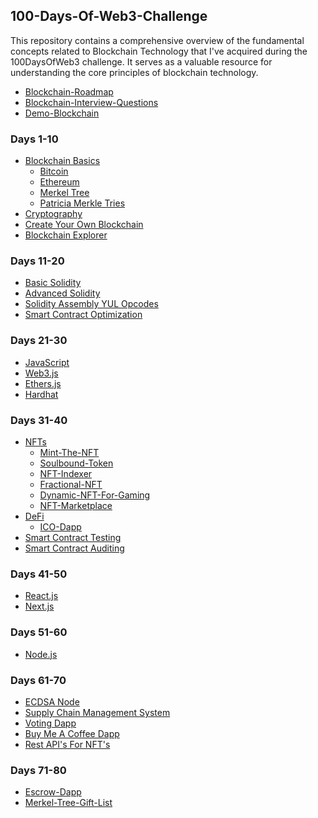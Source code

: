 ## 100-Days-Of-Web3-Challenge
This repository contains a comprehensive overview of the fundamental concepts related to Blockchain Technology that I've acquired during the 100DaysOfWeb3 challenge. It serves as a valuable resource for understanding the core principles of blockchain technology.

- [Blockchain-Roadmap](https://docs.google.com/document/d/1VRturzMybh4hX9ZUTEHZqo7Dmc90vfhh4ywbB_NIepk/edit)
- [Blockchain-Interview-Questions](https://docs.google.com/spreadsheets/d/1qDP5xnOt2B65tzlZnrQHfH3XS_5PmvrPNaP-tcxwUtY/edit#gid=0)
- [Demo-Blockchain](https://demoblockchain.org/blockchain)    

### Days 1-10
- [Blockchain Basics]()
    - [Bitcoin](https://github.com/jitendragangwar123/Ethereum-Developer-Bootcamp-Alchemy-University/tree/main/Week-2/Keeping-Track-Of-Blockchain-User-State)
    - [Ethereum](https://github.com/jitendragangwar123/Ethereum-Developer-Bootcamp-Alchemy-University/tree/main/Week-3)
    - [Merkel Tree](https://github.com/jitendragangwar123/Ethereum-Developer-Bootcamp-Alchemy-University/tree/main/Week-2/Tree-Data-Structure/Merkel-Tree)
    - [Patricia Merkle Tries](https://github.com/jitendragangwar123/Ethereum-Developer-Bootcamp-Alchemy-University/tree/main/Week-2/Blockchain_Data_Storage)
- [Cryptography](https://github.com/jitendragangwar123/Cryptography)
- [Create Your Own Blockchain]()
- [Blockchain Explorer](https://github.com/jitendragangwar123/Ethereum-Block-Explorer)

### Days 11-20
- [Basic Solidity](https://github.com/jitendragangwar123/Learn-Solidity-With-Examples)
- [Advanced Solidity](https://github.com/jitendragangwar123/Ekolance-Solidity-Cohort-2)
- [Solidity Assembly YUL Opcodes](https://github.com/jitendragangwar123/Solidity-Assembly-YUL-Opcodes)
- [Smart Contract Optimization]()

### Days 21-30
- [JavaScript](https://github.com/jitendragangwar123/Full-Stack-Blockchain-Development-Roadmap/tree/main/JavaScript)
- [Web3.js](https://github.com/jitendragangwar123/Full-Stack-Blockchain-Development-Roadmap/tree/main/Web3.js)
- [Ethers.js](https://github.com/jitendragangwar123/Full-Stack-Blockchain-Development-Roadmap/tree/main/Ethers.js)
- [Hardhat](https://github.com/jitendragangwar123/Full-Stack-Blockchain-Development-Roadmap/tree/main/HardhatTutorial)

### Days 31-40
- [NFTs]()
    - [Mint-The-NFT](https://github.com/jitendragangwar123/Mint-The-NFT) 
    - [Soulbound-Token](https://github.com/jitendragangwar123/Soulbound-Token)
    - [NFT-Indexer](https://github.com/jitendragangwar123/NFT-Indexer)
    - [Fractional-NFT](https://github.com/jitendragangwar123/Fractional-NFT-UseCase-For-Real-Estate)
    - [Dynamic-NFT-For-Gaming](https://github.com/jitendragangwar123/Dynamic-NFT-For-Gaming)
    - [NFT-Marketplace](https://github.com/jitendragangwar123/KryptoBirdz-NFT-Marketplace)
- [DeFi]()
    - [ICO-Dapp](https://github.com/jitendragangwar123/Crowd-Sale-ICO-Dapp)
- [Smart Contract Testing]()
- [Smart Contract Auditing]()

### Days 41-50 
- [React.js](https://github.com/jitendragangwar123/ReactJs-Tutorial)
- [Next.js]()

### Days 51-60
- [Node.js](https://github.com/jitendragangwar123/Udemy-NodeJs-Course)

### Days 61-70
- [ECDSA Node](https://github.com/jitendragangwar123/ECDSA-Node)
- [Supply Chain Management System](https://github.com/jitendragangwar123/Supply-Chain-Management-System)
- [Voting Dapp](https://github.com/jitendragangwar123/Voting-Dapp)
- [Buy Me A Coffee Dapp](https://github.com/jitendragangwar123/BuyMeACoffeeDapp)
- [Rest API's For NFT's](https://github.com/jitendragangwar123/Rest-API-For-NFTs)
  
### Days 71-80 
- [Escrow-Dapp](https://github.com/jitendragangwar123/Escrow-Dapp)
- [Merkel-Tree-Gift-List](https://github.com/jitendragangwar123/Merkle-Tree-Gift-List)
